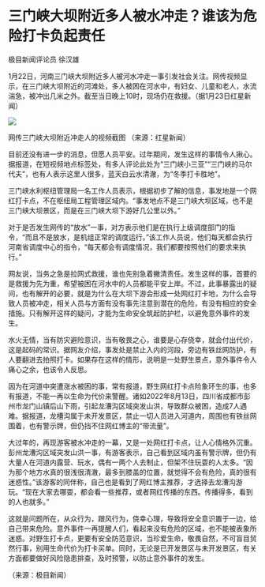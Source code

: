 # 三门峡大坝附近多人被水冲走？谁该为危险打卡负起责任

极目新闻评论员 徐汉雄

1月22日，河南三门峡大坝附近多人被河水冲走一事引发社会关注。网传视频显示，在三门峡大坝附近的河滩处，多人被困在河水中，有妇女、儿童和老人，水流湍急，被冲出几米之外。截至当日晚上10时，现场仍在救援。（据1月23日红星新闻）

![](https://inews.gtimg.com/newsapp_bt/0/15623892707/1000)

网传三门峡大坝附近冲走人的视频截图 （来源：红星新闻）

目前还没有进一步的消息，但愿人员平安。过年期间，发生这样的事情令人揪心。据报道，在短视频地点标签处，有多人评论此处为“三门峡小三亚”“三门峡的马尔代夫”，也有人表示这里人很多，蓝天白云水清澈，为“冬季打卡胜地”。

三门峡水利枢纽管理局一名工作人员表示，根据初步了解的信息，事发地是一个网红打卡点，不在枢纽局工程管理区域内。“事发地点不是三门峡大坝区域，也不是三门峡大坝景区，而是在三门峡大坝下游好几公里以外。”

对于是否发生网传的“放水”一事，对方表示他们是在执行上级调度部门的指令，“而且不是放水，是机组正常的调度运行。”该工作人员说，他们每天都会执行河南省调度中心的指令，“每天都会有调度情况，我们都要按照他们的要求来执行。”

网友说，当务之急是拉网式救援，谁也先别急着撇清责任。发生这样的事，首要的是救援为先为重，希望被困在河水中的人员都能平安上岸。不过，此事暴露出的疑问，也有解开的必要，就是为什么在大坝下游会形成一处网红打卡地，为什么会导致人员被冲走，相关人员与方面有没有事先注意到潜在的危险，有没有相应的安全措施。只有解开这样的疑问，才能为生命安全筑起防护栏，以避免意外事件的发生。

水火无情，当有防灾避险意识，当有敬畏之心，谁要是心存侥幸，就会付出代价，这是起码的常识。据网友介绍，事发处是禁止入内的河段，旁边有铁丝网防护，有人要翻进去拍照打卡。如果存在这样的情形，说明是一处野生景点，意外事件令人痛心之余，也该令人反思。

因为在河道中突遭涨水被困的事，常有报道，野生网红打卡点险象环生的事，也多有报道，不能一再以生命为代价来警醒。诸如2022年8月13日，四川省成都市彭州市龙门山镇后山下雨，引起龙漕沟区域突发山洪，导致群众被困，造成7人遇难。据报道，龙槽沟属于未开发景区，禁止一切人员进入河道内，周围也有铁丝网围着，也有警示牌，但仍挡不住网红博主的“带流量”。

大过年的，再现游客被水冲走的一幕，又是一处网红打卡点，让人心情格外沉重。彭州龙漕沟区域突发山洪一事，有游客表示，自己看到区域内虽有警示牌，但仍有大量人在河道内露营、玩水，偶有一两个人去制止，但架不住玩耍的人太多。“因为那个地方水真的很浅很清澈，最多到膝盖的位置，就觉得不会有危险，真的很有迷惑性。”该游客的同伴称，自己也是看到了网红博主推荐，才选择去龙漕沟游玩。“现在大家去哪耍，都会看一些推荐，或者网红传播的东西。传播得多，看到的人也就多。”

这就是问题所在，从众行为，跟风行为，侥幸心理，导致将安全意识置于一边，给自己带来危险。意外事件一再提醒人们，看起来没有危险的区域，也不能被表象所迷惑。对野生打卡点，更要有安全防范意识，当珍爱生命，敬畏自然，不可盲目贸然行事，别用生命代价为打卡买单。同时，无论是已开发景区与未开发景区，有关方面都要做好风险隐患排查，及时预警，以防止意外事件的发生。

（来源：极目新闻）

